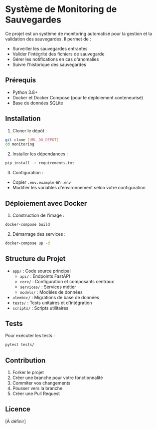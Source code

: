 # Système de Monitoring de Sauvegardes

Ce projet est un système de monitoring automatisé pour la gestion et la validation des sauvegardes. Il permet de :
- Surveiller les sauvegardes entrantes
- Valider l'intégrité des fichiers de sauvegarde
- Gérer les notifications en cas d'anomalies
- Suivre l'historique des sauvegardes

## Prérequis

- Python 3.8+
- Docker et Docker Compose (pour le déploiement conteneurisé)
- Base de données SQLite

## Installation

1. Cloner le dépôt :
```bash
git clone [URL_DU_DEPOT]
cd monitoring
```

2. Installer les dépendances :
```bash
pip install -r requirements.txt
```

3. Configuration :
- Copier `.env.example` en `.env`
- Modifier les variables d'environnement selon votre configuration

## Déploiement avec Docker

1. Construction de l'image :
```bash
docker-compose build
```

2. Démarrage des services :
```bash
docker-compose up -d
```

## Structure du Projet

- `app/` : Code source principal
  - `api/` : Endpoints FastAPI
  - `core/` : Configuration et composants centraux
  - `services/` : Services métier
  - `models/` : Modèles de données
- `alembic/` : Migrations de base de données
- `tests/` : Tests unitaires et d'intégration
- `scripts/` : Scripts utilitaires

## Tests

Pour exécuter les tests :
```bash
pytest tests/
```

## Contribution

1. Forker le projet
2. Créer une branche pour votre fonctionnalité
3. Commiter vos changements
4. Pousser vers la branche
5. Créer une Pull Request

## Licence

[À définir]
